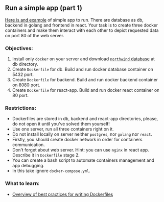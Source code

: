 ## Run a simple app (part 1)
[Here is and example](https://github.com/exzvor/freedevopsworkspace/tree/main/app) of simple app to run. There are database as db, backend in golang and frontend in react. Your task is to 
create three docker containers and make them interact with each other to depict requested data on port 80 of the web server.

### Objectives:
1. Install only `docker` on your server and download [`northwind` database](https://github.com/exzvor/freedevopsworkspace/blob/main/postgres/northwind.sql) at db directory.
2. Create `Dockerfile` for db. Build and run docker database container on 5432 port.
3. Create `Dockerfile` for backend. Build and run docker backend container on 8080 port. 
4. Create `Dockerfile` for react-app. Build and run docker react container on 80 port. 

### Restrictions:
- Dockerfiles are stored in db, backend and react-app directories, please, do not open it until you've solved them yourself! 
- Use one server, run all three containers right on it.
- Do not install locally on server neither `postgres`, nor `golang` nor `react`.
- Firstly, you should create docker network in order for containers communication.
- Don't forget about web server. Hint: you can use `nginx` in react app. Describe it in `Dockerfile` stage 2.
- You can create a bash script to automate containers management and app debugging.
- In this take ignore `docker-compose.yml`.

### What to learn:
- [Overview of best practices for writing Dockerfiles](https://docs.docker.com/develop/develop-images/dockerfile_best-practices/#:~:text=What%20is%20a%20Dockerfile%3F,can%20find%20at%20Dockerfile%20reference.)